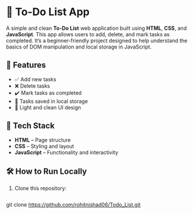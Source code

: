 # 📝 To-Do List App

A simple and clean **To-Do List** web application built using **HTML**, **CSS**, and **JavaScript**. This app allows users to add, delete, and mark tasks as completed. It’s a beginner-friendly project designed to help understand the basics of DOM manipulation and local storage in JavaScript.

## 🚀 Features

- ✅ Add new tasks
- ❌ Delete tasks
- ✔️ Mark tasks as completed
- 💾 Tasks saved in local storage
- 🌙 Light and clean UI design

## 🔧 Tech Stack

- **HTML** – Page structure
- **CSS** – Styling and layout
- **JavaScript** – Functionality and interactivity

## 🛠️ How to Run Locally

1. Clone this repository:
   ```bash
  git clone https://github.com/rohitnishad06/Todo_List.git
